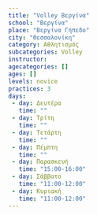 ```yaml
---
title: "Volley Βεργίνα"
school: "Βεργίνα"
place: "Βεργίνα Γήπεδο"
city: "Θεσσαλονίκη"
category: Αθλητισμός
subcategories: Volley
instructor: 
agecategories: []
ages: []
levels: novice
practices: 3
days:
 - day: Δευτέρα
   time: ""
 - day: Τρίτη
   time: ""
 - day: Τετάρτη
   time: ""
 - day: Πέμπτη
   time: ""
 - day: Παρασκευή
   time: "15:00-16:00"
 - day: Σάββατο
   time: "11:00-12:00"
 - day: Κυριακή
   time: "11:00-12:00"
---
```




